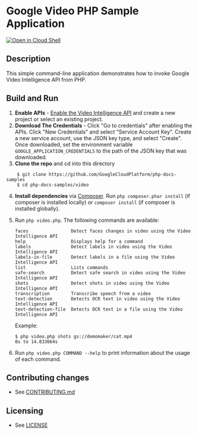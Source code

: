 # Google Video PHP Sample Application

[![Open in Cloud Shell][shell_img]][shell_link]

[shell_img]: http://gstatic.com/cloudssh/images/open-btn.svg
[shell_link]: https://console.cloud.google.com/cloudshell/open?git_repo=https://github.com/googlecloudplatform/php-docs-samples&page=editor&working_dir=video

## Description

This simple command-line application demonstrates how to invoke Google
Video Intelligence API from PHP.

## Build and Run
1.  **Enable APIs** - [Enable the Video Intelligence API](
    https://console.cloud.google.com/flows/enableapi?apiid=videointelligence.googleapis.com)
    and create a new project or select an existing project.
2.  **Download The Credentials** - Click "Go to credentials" after enabling the APIs. Click
    "New Credentials"
    and select "Service Account Key". Create a new service account, use the JSON key type, and
    select "Create". Once downloaded, set the environment variable `GOOGLE_APPLICATION_CREDENTIALS`
    to the path of the JSON key that was downloaded.
3.  **Clone the repo** and cd into this directory
```
    $ git clone https://github.com/GoogleCloudPlatform/php-docs-samples
    $ cd php-docs-samples/video
```
4.  **Install dependencies** via [Composer](http://getcomposer.org/doc/00-intro.md).
    Run `php composer.phar install` (if composer is installed locally) or `composer install`
    (if composer is installed globally).
5.  Run `php video.php`. The following commands are available:

    ```
    faces                Detect faces changes in video using the Video Intelligence API
    help                 Displays help for a command
    labels               Detect labels in video using the Video Intelligence API
    labels-in-file       Detect labels in a file using the Video Intelligence API
    list                 Lists commands
    safe-search          Detect safe search in video using the Video Intelligence API
    shots                Detect shots in video using the Video Intelligence API
    transcription        Transcribe speech from a video
    text-detection       Detects OCR text in video using the Video Intelligence API
    text-detection-file  Detects OCR text in a file using the Video Intelligence API
    ```

    Example:

    ```
    $ php video.php shots gs://demomaker/cat.mp4
    0s to 14.833664s
    ```


6. Run `php video.php COMMAND --help` to print information about the usage of each command.

## Contributing changes

* See [CONTRIBUTING.md](../CONTRIBUTING.md)

## Licensing

* See [LICENSE](../LICENSE)
